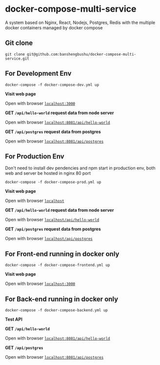 # docker-compose-multi-service
A system based on Nginx, React, Nodejs, Postgres, Redis with the multiple docker containers managed by docker compose

## Git clone
```
git clone git@github.com:banshengbushu/docker-compose-multi-service.git
```

## For Development Env
```
docker-compose -f docker-compose-dev.yml up
```

**Visit web page**

Open with browser [`localhost:3000`](http://localhost:3000)

**GET `/api/hello-world` request data from node server**

Open with browser [`localhost:8081/api/hello-world`](http://localhost:8081/api/hello-world)

**GET `/api/postgres` request data from postgres**

Open with browser [`localhost:8081/api/postgres`](http://localhost:8081/api/postgres)


## For Production Env
Don't need to install dev pendencies and npm start in production env, both web and server be hosted in nginx 80 port

```
docker-compose -f docker-compose-prod.yml up
```


**Visit web page**

Open with browser [`localhost`](http://localhost)

**GET `/api/hello-world` request data from node server**

Open with browser [`localhost/api/hello-world`](http://localhost/api/hello-world)

**GET `/api/postgres` request data from postgres**

Open with browser [`localhost/api/postgres`](http://localhost/api/postgres)

## For Front-end running in docker only
```
docker-compose -f docker-compose-frontend.yml up
```

**Visit web page**

Open with browser [`localhost:3000`](http://localhost:3000)

## For Back-end running in docker only
```
docker-compose -f docker-compose-backend.yml up
```

**Test API**

**GET `/api/hello-world`**

Open with browser [`localhost:8081/api/hello-world`](http://localhost:8081/api/hello-world)

**GET `/api/postgres`**

Open with browser [`localhost:8081/api/postgres`](http://localhost:8081/api/postgres)